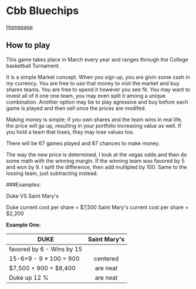 # Cbb Bluechips
[Homepage](https://cbbbluechips.com/portfolio/ "Google's Homepage")

## How to play
This game takes place in March every year and ranges through the College basketball Turnament. 

It is a simple Market concept. When you sign up, you are givin some cash in my currency. You are free to use that money to visit the market and buy shares teams.  You are free to spend it however you see fit. You may want to invest all of it one one team, you may even split it among a unique combination. Another option may be to play agressive and buy before each game is played and then sell once the prices are modifed. 

Making money is simple; if you own shares and the team wins in real life, the price will go up, resulting in your portfolio increasing value as well. If you hold a team that loses, they may lose values too. 

There will be 67 games played and 67 chances to make money. 

The way the new price is determined, I look at the vegas odds and then do some math with the winning margin. If the winning team was favored by 5 and won by 9. I split the difference, then add mulitpled by 100. Same to the lossing team, just subtracting instead. 

###Examples:

Duke VS Saint Mary's

Duke current cost per share  = $7,500
Saint Mary's current cost per share  = $2,200

**Example One:**

| DUKE        | Saint Mary's                    |
| ------------- |:-------------:|
| favored by 6 - Wins by 15     |                 |
| 15-6=9 - 9 * 100 = 900        | centered       |
| $7,500 + 900 = $8,400         | are neat      |  
| Duke up 12 %                   | are neat      |  


